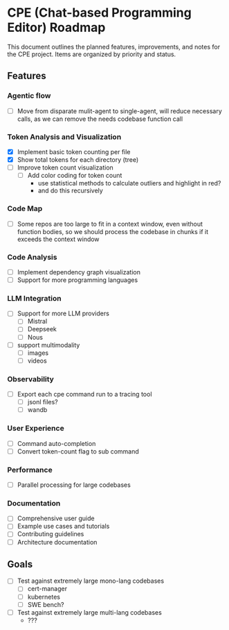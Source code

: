 # CPE (Chat-based Programming Editor) Roadmap

This document outlines the planned features, improvements, and notes for the CPE project. Items are organized by priority and status.

## Features

### Agentic flow
- [ ] Move from disparate mulit-agent to single-agent, will reduce necessary calls, as we can remove the needs codebase function call

### Token Analysis and Visualization
- [x] Implement basic token counting per file
- [x] Show total tokens for each directory (tree)
- [ ] Improve token count visualization
  - [ ] Add color coding for token count
    - use statistical methods to calculate outliers and highlight in red?
    - and do this recursively

### Code Map
- [ ] Some repos are too large to fit in a context window, even without function bodies, so we should process the codebase in chunks if it exceeds the context window

### Code Analysis
- [ ] Implement dependency graph visualization
- [ ] Support for more programming languages

### LLM Integration
- [ ] Support for more LLM providers
  - [ ] Mistral
  - [ ] Deepseek
  - [ ] Nous
- [ ] support multimodality
  - [ ] images
  - [ ] videos

### Observability
- [ ] Export each cpe command run to a tracing tool
  - [ ] jsonl files?
  - [ ] wandb

### User Experience
- [ ] Command auto-completion
- [ ] Convert token-count flag to sub command

### Performance
- [ ] Parallel processing for large codebases

### Documentation
- [ ] Comprehensive user guide
- [ ] Example use cases and tutorials
- [ ] Contributing guidelines
- [ ] Architecture documentation

## Goals

- [ ] Test against extremely large mono-lang codebases
  - [ ] cert-manager
  - [ ] kubernetes
  - [ ] SWE bench?
- [ ] Test against extremely large multi-lang codebases
  - ???